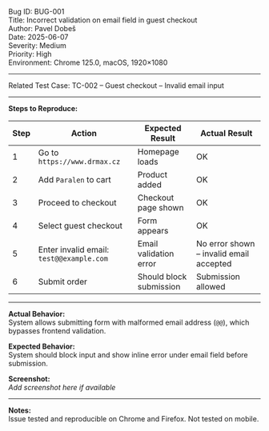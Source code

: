 Bug ID: BUG-001  
Title: Incorrect validation on email field in guest checkout  
Author: Pavel Dobeš  
Date: 2025-06-07  
Severity: Medium  
Priority: High  
Environment: Chrome 125.0, macOS, 1920×1080

---

Related Test Case: TC-002 – Guest checkout – Invalid email input

---

**Steps to Reproduce:**

| Step | Action | Expected Result | Actual Result |
|------|--------|------------------|----------------|
| 1 | Go to `https://www.drmax.cz` | Homepage loads | OK |
| 2 | Add `Paralen` to cart | Product added | OK |
| 3 | Proceed to checkout | Checkout page shown | OK |
| 4 | Select guest checkout | Form appears | OK |
| 5 | Enter invalid email: `test@@example.com` | Email validation error | No error shown – invalid email accepted |
| 6 | Submit order | Should block submission | Submission allowed |

---

**Actual Behavior:**  
System allows submitting form with malformed email address (`@@`), which bypasses frontend validation.

**Expected Behavior:**  
System should block input and show inline error under email field before submission.

**Screenshot:**  
_Add screenshot here if available_

---

**Notes:**  
Issue tested and reproducible on Chrome and Firefox. Not tested on mobile.